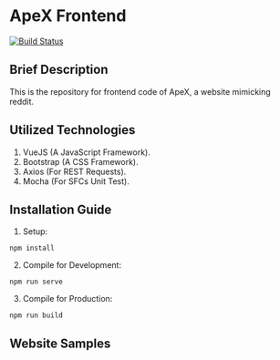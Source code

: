 # ApeX Frontend
[![Build Status](https://travis-ci.com/DarkGeekMS/ApeX-Web.svg?token=kEyZRKsdTeESZQ8KMgx8&branch=master)](https://travis-ci.com/DarkGeekMS/ApeX-Web)

## Brief Description

This is the repository for frontend code of ApeX, a website mimicking reddit.


## Utilized Technologies 

1) VueJS (A JavaScript Framework).
2) Bootstrap (A CSS Framework).
3) Axios (For REST Requests).
4) Mocha (For SFCs Unit Test).


## Installation Guide

1) Setup:
```
npm install
```
2) Compile for Development:
```
npm run serve
```
3) Compile for Production:
```
npm run build
```

## Website Samples

<To be Added>
